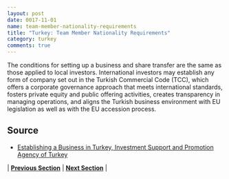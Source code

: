 ```yaml
---
layout: post
date: 0017-11-01
name: team-member-nationality-requirements
title: "Turkey: Team Member Nationality Requirements"
category: turkey
comments: true
---
```


The conditions for setting up a business and share transfer are the same as those applied to local investors. International investors may establish any form of company set out in the Turkish Commercial Code (TCC), which offers a corporate governance approach that meets international standards, fosters private equity and public offering activities, creates transparency in managing operations, and aligns the Turkish business environment with EU legislation as well as with the EU accession process.


Source
---

- [Establishing a Business in Turkey, Investment Support and Promotion Agency of Turkey](http://www.invest.gov.tr/en-US/investmentguide/investorsguide/Pages/EstablishingABusinessInTR.aspx)


| **[Previous Section]( https://neo-project.github.io/global-blockchain-compliance-hub//turkey/turkey-registry-requirements.html)** | **[Next Section]( https://neo-project.github.io/global-blockchain-compliance-hub//turkey/turkey-tax-and-auditing-requirements.html)** |
